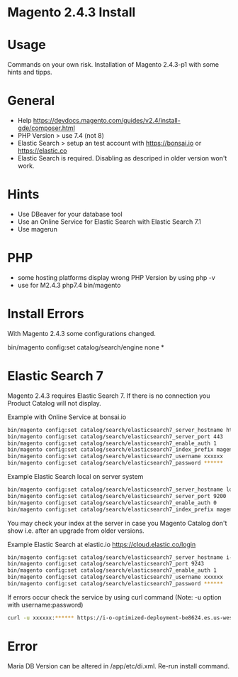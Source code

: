 # Magento 2.4.3 Install

# Usage

Commands on your own risk. Installation of Magento 2.4.3-p1 with some hints and tipps.

# General

* Help https://devdocs.magento.com/guides/v2.4/install-gde/composer.html
* PHP Version > use 7.4 (not 8)
* Elastic Search > setup an test account with https://bonsai.io or https://elastic.co
* Elastic Search is required. Disabling as descriped in older version won't work.

# Hints

* Use DBeaver for your database tool
* Use an Online Service for Elastic Search with Elastic Search 7.1
* Use magerun

# PHP

* some hosting platforms display wrong PHP Version by using php -v
* use for M2.4.3 php7.4 bin/magento

# Install Errors
With Magento 2.4.3 some configurations changed. 

bin/magento config:set catalog/search/engine none
* 
# Elastic Search 7

Magento 2.4.3 requires Elastic Search 7. If there is no connection you Product Catalog will not display.

Example with Online Service at bonsai.io

```bash
bin/magento config:set catalog/search/elasticsearch7_server_hostname https://xxxxxx-000000.us-east-1.bonsaisearch.net
bin/magento config:set catalog/search/elasticsearch7_server_port 443
bin/magento config:set catalog/search/elasticsearch7_enable_auth 1
bin/magento config:set catalog/search/elasticsearch7_index_prefix magento2
bin/magento config:set catalog/search/elasticsearch7_username xxxxxx
bin/magento config:set catalog/search/elasticsearch7_password ******
```
Example Elastic Search local on server system

```bash
bin/magento config:set catalog/search/elasticsearch7_server_hostname localhost
bin/magento config:set catalog/search/elasticsearch7_server_port 9200
bin/magento config:set catalog/search/elasticsearch7_enable_auth 0
bin/magento config:set catalog/search/elasticsearch7_index_prefix magento2
```

You may check your index at the server in case you Magento Catalog don't show i.e. after an upgrade from older versions.

Example Elastic Search at elastic.io
https://cloud.elastic.co/login

```bash
bin/magento config:set catalog/search/elasticsearch7_server_hostname i-o-optimized-deployment-be8624.es.us-west1.gcp.cloud.es.io
bin/magento config:set catalog/search/elasticsearch7_port 9243
bin/magento config:set catalog/search/elasticsearch7_enable_auth 1
bin/magento config:set catalog/search/elasticsearch7_username xxxxxx
bin/magento config:set catalog/search/elasticsearch7_password ******
```
If errors occur check the service by using curl command (Note: -u option with username:password)
```bash
curl -u xxxxxx:****** https://i-o-optimized-deployment-be8624.es.us-west1.gcp.cloud.es.io:9243
```
# Error 

Maria DB Version can be altered in <magento-root>/app/etc/di.xml. Re-run install command.

